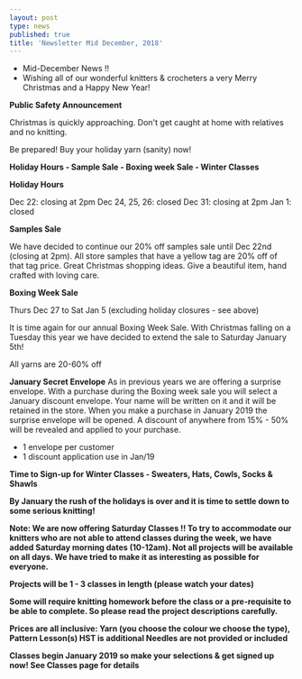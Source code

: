 ```yaml
---
layout: post
type: news
published: true
title: 'Newsletter Mid December, 2018'
---
```


- Mid-December News !!
- Wishing all of our wonderful knitters & crocheters a very Merry Christmas and a Happy New Year!

<strong>Public Safety Announcement</strong>

Christmas is quickly approaching. Don't get caught at home with relatives and no knitting.

Be prepared! Buy your holiday yarn (sanity) now!

<strong>Holiday Hours - Sample Sale - Boxing week Sale - Winter Classes</strong>

<strong>Holiday Hours</strong>

Dec 22: closing at 2pm
Dec 24, 25, 26: closed
Dec 31: closing at 2pm
Jan 1: closed

<strong>Samples Sale</strong>

We have decided to continue our 20% off samples sale until Dec 22nd (closing at 2pm). All store samples that have a yellow tag are 20% off of that tag price. Great Christmas shopping ideas.
Give a beautiful item, hand crafted with loving care.

<strong>Boxing Week Sale</strong>

Thurs Dec 27 to Sat Jan 5 (excluding holiday closures - see above)

It is time again for our annual Boxing Week Sale. With Christmas falling on a Tuesday this year we have decided to extend the sale to Saturday January 5th!

All yarns are 20-60% off

<strong>January Secret Envelope</strong>
As in previous years we are offering a surprise envelope. With a purchase during the Boxing week sale you will select a January discount envelope. Your name will be written on it and it will be retained in the store. When you make a purchase in January 2019 the surprise envelope will be opened. A discount of anywhere from 15% - 50% will be revealed and applied to your purchase. 

- 1 envelope per customer
- 1 discount application use in Jan/19
 
<strong>Time to Sign-up for Winter Classes - Sweaters, Hats, Cowls, Socks & Shawls

By January the rush of the holidays is over and it is time to settle down to some serious knitting!

Note:   We are now offering Saturday Classes !!
To try to accommodate our knitters who are not able to attend classes during the week, we have added Saturday morning dates (10-12am). Not all projects will be available on all days. We have tried to make it as interesting as possible for everyone.

Projects will be 1 - 3 classes in length (please watch your dates)

Some will require knitting homework before the class or a pre-requisite to be able to complete. So please read the project descriptions carefully. 

Prices are all inclusive: 
Yarn (you choose the colour we choose the type),
Pattern
Lesson(s) 
HST is additional 
Needles are not provided or included

<strong>Classes begin January 2019 so make your selections & get signed up now! See Classes page for details</strong>
